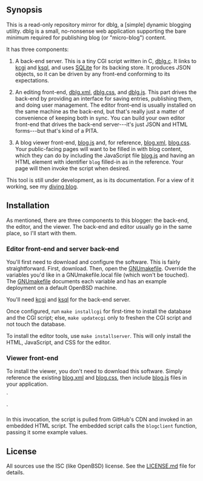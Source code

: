 ## Synopsis

This is a read-only repository mirror for dblg, a [simple] dynamic
blogging utility.
dblg is a small, no-nonsense web application supporting the bare minimum
required for publishing blog (or "micro-blog") content.

It has three components:

1. A back-end server.  This is a tiny CGI script written in C,
[dblg.c](dblg.c).  It links to [kcgi](https://kristaps.bsd.lv/kcgi) and
[ksql](https://kristaps.bsd.lv/ksql), and uses
[SQLite](https://sqlite.org) for its backing store.  It produces JSON
objects, so it can be driven by any front-end conforming to its
expectations.

2. An editing front-end, [dblg.xml](dblg.xml), [dblg.css](dblg.css), and
[dblg.js](dblg.js).  This part drives the back-end by providing an
interface for saving entries, publishing them, and doing user
management.  The editor front-end is usually installed on the same
machine as the back-end, but that's really just a matter of convenience
of keeping both in sync.  You can build your own editor front-end that
drives the back-end server---it's just JSON and HTML forms---but that's
kind of a PITA.

3. A blog viewer front-end, [blog.js](blog.js) and, for reference,
[blog.xml](blog.xml), [blog.css](blog.css).  Your public-facing pages
will want to be filled in with blog content, which they can do by
including the JavaScript file [blog.js](blog.js) and having an HTML
element with identifier `blog` filled-in as in the reference.  Your page
will then invoke the script when desired.

This tool is still under development, as is its documentation.  For a
view of it working, see my [diving blog](https://divelog.blue).

## Installation

As mentioned, there are three components to this blogger: the back-end,
the editor, and the viewer.  The back-end and editor usually go in the
same place, so I'll start with them.

### Editor front-end and server back-end

You'll first need to download and configure the software.  This is
fairly straightforward.  First, download.  Then, open the
[GNUmakefile](GNUmakefile).  Override the variables you'd like in a
GNUmakefile.local file (which won't be touched).  The
[GNUmakefile](GNUmakefile) documents each variable and has an example
deployment on a default OpenBSD machine.

You'll need [kcgi](https://kristaps.bsd.lv/kcgi) and
[ksql](https://kristaps.bsd.lv/ksql) for the back-end server.

Once configured, run `make installcgi` for first-time to install the
database and the CGI script; else, `make updatecgi` only to freshen the
CGI script and not touch the database.

To install the editor tools, use `make installserver`.  This will only
install the HTML, JavaScript, and CSS for the editor.

### Viewer front-end

To install the viewer, you don't need to download this software.  Simply
reference the existing [blog.xml](blog.xml) and [blog.css](blog.css),
then include [blog.js](blog.js) files in your application. 

`
<script src="//cdn.rawgit.com/kristapsdz/dblg/master/blog.js"></script>
<script>
  window.addEventListener('load', function(){
    blogclient('/cgi-bin/dblg', {
      blog: '/blog.html',
      editor: '/dblg.html',
      limit: 5
    });
  });
</script>
`

In this invocation, the script is pulled from GitHub's CDN and invoked
in an embedded HTML script.  The embedded script calls the `blogclient`
function, passing it some example values.

## License

All sources use the ISC (like OpenBSD) license.
See the [LICENSE.md](LICENSE.md) file for details.
